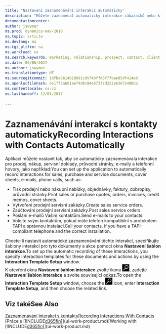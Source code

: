 ```yaml
---
title: "Nastavení zaznamenávání interakcí automaticky"
description: "Můžete zaznamenat automaticky interakce zákazníků nebo klientů, například pro prodej, nákup a servisní doklady nebo hovory."
documentationcenter: 
author: jswymer
ms.prod: dynamics-nav-2018
ms.topic: article
ms.devlang: na
ms.tgt_pltfrm: na
ms.workload: na
ms.search.keywords: marketing, relationship, prospect, contact, client, customer
ms.date: 06/06/2017
ms.author: jswymer
ms.translationtype: HT
ms.sourcegitcommit: 1dfba8b14019991c95f40ffd5f7fbaed5df414eb
ms.openlocfilehash: de1ff3a601aef4d0c84e873f7d222e6367a480da
ms.contentlocale: cs-cz
ms.lasthandoff: 12/01/2017

---
```

# <a name="recording-interactions-with-contacts-automatically"></a><span data-ttu-id="a3316-103">Zaznamenávání interakcí s kontakty automaticky</span><span class="sxs-lookup"><span data-stu-id="a3316-103">Recording Interactions with Contacts Automatically</span></span>
<span data-ttu-id="a3316-104">Aplikaci můžete nastavit tak, aby se automaticky zaznamenávala interakce pro prodej, nákup, servisní doklady, průvodní stránky, e-maily a telefonní hovory, jako například:</span><span class="sxs-lookup"><span data-stu-id="a3316-104">You can set up the application to automatically record interactions for sales, purchase and service documents, cover sheets, e-mails, phone calls, such as:</span></span>

* <span data-ttu-id="a3316-105">Tisk prodejní nebo nákupní nabídky, objednávky, faktury, dobropisy, průvodní stránky.</span><span class="sxs-lookup"><span data-stu-id="a3316-105">Print sales or purchase quotes, orders, invoices, credit memos, cover sheets.</span></span>
* <span data-ttu-id="a3316-106">Vytvoření prodejní servisní zakázky.</span><span class="sxs-lookup"><span data-stu-id="a3316-106">Create sales service orders.</span></span>
* <span data-ttu-id="a3316-107">Zaúčtování prodejní servisní zakázky.</span><span class="sxs-lookup"><span data-stu-id="a3316-107">Post sales service orders.</span></span>
* <span data-ttu-id="a3316-108">Poslání e-mailů Vašim kontaktům.</span><span class="sxs-lookup"><span data-stu-id="a3316-108">Send e-mails to your contacts.</span></span>
* <span data-ttu-id="a3316-109">Volejte svým kontaktům, pokud máte telefon kompatibilní s protokolem TAPI a správnou instalaci.</span><span class="sxs-lookup"><span data-stu-id="a3316-109">Call your contacts, if you have a TAPI-compliant telephone and the correct installation.</span></span>

<span data-ttu-id="a3316-110">Chcete-li nastavit automatické zaznamenávání těchto interakcí, specifikujte šablony interakcí pro tyto dokumenty a akce pomocí okna **Nastavení šablon interakce**.</span><span class="sxs-lookup"><span data-stu-id="a3316-110">To set up the automatic recording of these interactions, you specify interaction templates for these documents and actions by using the **Interaction Template Setup** window.</span></span>  
<span data-ttu-id="a3316-111">K otevření okna **Nastavení šablon interakce** zvolte ikonu ![Vyhledat stránku nebo sestavu](media/ui-search/search_small.png "Ikona vyhledat stránku nebo sestavu"), zadejte **Nastavení šablon interakce** a zvolte související odkaz.</span><span class="sxs-lookup"><span data-stu-id="a3316-111">To open the **Interaction Template Setup** window, choose the ![Search for Page or Report](media/ui-search/search_small.png "Search for Page or Report icon") icon, enter **Interaction Template Setup**, and then choose the related link.</span></span>

## <a name="see-also"></a><span data-ttu-id="a3316-112">Viz také</span><span class="sxs-lookup"><span data-stu-id="a3316-112">See Also</span></span>
[<span data-ttu-id="a3316-113">Zaznamenávání interakcí s kontakty</span><span class="sxs-lookup"><span data-stu-id="a3316-113">Recording Interactions With Contacts</span></span>](marketing-interactions.md)  
<span data-ttu-id="a3316-114">[Práce s [!INCLUDE[d365fin](includes/d365fin_md.md)]](ui-work-product.md)</span><span class="sxs-lookup"><span data-stu-id="a3316-114">[Working with [!INCLUDE[d365fin](includes/d365fin_md.md)]](ui-work-product.md)</span></span>  

